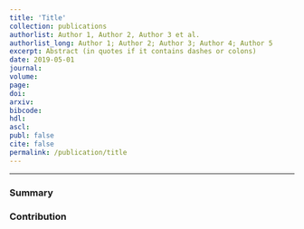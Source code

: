 ```yaml
---
title: 'Title'
collection: publications
authorlist: Author 1, Author 2, Author 3 et al.
authorlist_long: Author 1; Author 2; Author 3; Author 4; Author 5
excerpt: Abstract (in quotes if it contains dashes or colons)
date: 2019-05-01
journal: 
volume: 
page: 
doi: 
arxiv: 
bibcode: 
hdl: 
ascl: 
publ: false
cite: false
permalink: /publication/title
---
```


*****

### Summary


### Contribution
